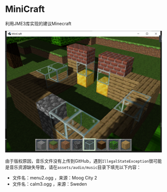 # MiniCraft

利用JME3库实现的建议Minecraft

![demo](demo.png)

由于版权原因，音乐文件没有上传到GitHub，遇到```IllegalStateException```很可能是音乐资源缺失导致，请在```assets/audio/music```目录下填充以下内容：

* 文件名：menu2.ogg  ，来源：Moog City 2
* 文件名：calm3.ogg ，来源：Sweden